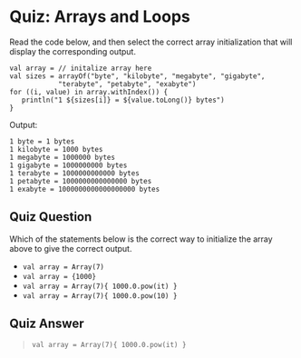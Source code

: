 # Quiz: Arrays and Loops

Read the code below, and then select the correct array initialization that will display the corresponding output.
```
val array = // initalize array here
val sizes = arrayOf("byte", "kilobyte", "megabyte", "gigabyte",
            "terabyte", "petabyte", "exabyte")
for ((i, value) in array.withIndex()) {
   println("1 ${sizes[i]} = ${value.toLong()} bytes")
}
```
Output:
```
1 byte = 1 bytes
1 kilobyte = 1000 bytes
1 megabyte = 1000000 bytes
1 gigabyte = 1000000000 bytes
1 terabyte = 1000000000000 bytes
1 petabyte = 1000000000000000 bytes
1 exabyte = 1000000000000000000 bytes
```

## Quiz Question
Which of the statements below is the correct way to initialize the array above to give the correct output.
* `val array = Array(7)`
* `val array = {1000}`
* `val array = Array(7){ 1000.0.pow(it) }`
* `val array = Array(7){ 1000.0.pow(10) }`

## Quiz Answer
> `val array = Array(7){ 1000.0.pow(it) }`
